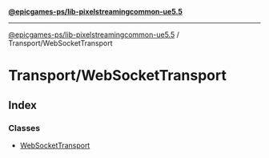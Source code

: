 [**@epicgames-ps/lib-pixelstreamingcommon-ue5.5**](../../README.md)

***

[@epicgames-ps/lib-pixelstreamingcommon-ue5.5](../../README.md) / Transport/WebSocketTransport

# Transport/WebSocketTransport

## Index

### Classes

- [WebSocketTransport](classes/WebSocketTransport.md)
